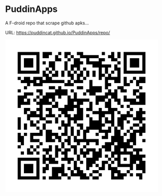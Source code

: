 # PuddinApps

A F-droid repo that scrape github apks...

URL: https://puddincat.github.io/PuddinApps/repo/

![QRCode](repo/index.png)